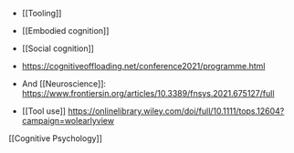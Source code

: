 - [[Tooling]]

- [[Embodied cognition]]

- [[Social cognition]]

- https://cognitiveoffloading.net/conference2021/programme.html

- And [[Neuroscience]]: https://www.frontiersin.org/articles/10.3389/fnsys.2021.675127/full

- [[Tool use]] https://onlinelibrary.wiley.com/doi/full/10.1111/tops.12604?campaign=wolearlyview

[[Cognitive Psychology]]

